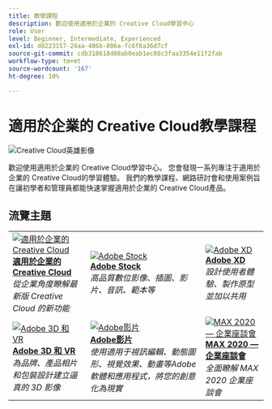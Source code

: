 ```yaml
---
title: 教學課程
description: 歡迎使用適用於企業的 Creative Cloud學習中心
role: User
level: Beginner, Intermediate, Experienced
exl-id: d0223157-24aa-486b-806a-fc6f6a36d7cf
source-git-commit: cdb318618d08ab0eab1ec88c3faa3354e11f2fab
workflow-type: tm+mt
source-wordcount: '167'
ht-degree: 10%

---
```


# 適用於企業的 Creative Cloud教學課程

![Creative Cloud英雄影像](assets/hero_cce.jpg)

歡迎使用適用於企業的 Creative Cloud學習中心。 您會發現一系列專注于適用於企業的 Creative Cloud的學習體驗。 我們的教學課程、網路研討會和使用案例旨在讓初學者和管理員都能快速掌握適用於企業的 Creative Cloud產品。

## 流覽主題

<table style="table-layout:fixed">
<tr>
  <td>
    <a href="cce/overview-cce.md">
      <img alt="適用於企業的 Creative Cloud" src="assets/CCEbanner.png" />
    </a>
    <div>
   <a href="cce/overview-cce.md"><strong>適用於企業的 Creative Cloud</strong></a>
    </div>
    <em>從企業角度瞭解最新版 Creative Cloud 的新功能</em>
    <br>
  </td>
  <td>
    <a href="stock/overview-stock.md">
      <img alt="Adobe Stock" src="assets/Stock.jpg" />
    </a>
    <div>
   <a href="stock/overview-stock.md"><strong>Adobe Stock</strong></a>
    </div>
    <em>高品質數位影像、插圖、影片、音訊、範本等</em>
    <br>
  </td>
  <td>
    <a href="xd/overview-xd.md">
      <img alt="Adobe XD" src="assets/XD.jpg" />
    </a>
    <div>
   <a href="xd/overview-xd.md"><strong>Adobe XD</strong></a>
    </div>
    <em>設計使用者體驗、製作原型並加以共用</em>
    <br>
  </td>
</tr>
<tr>
  <td>
   <a href="3di/overview-3di.md">
      <img alt="Adobe 3D 和 VR" src="assets/Dimenio.jpg" />
    </a>
    <div>
   <a href="3di/overview-3di.md"><strong>Adobe 3D 和 VR</strong></a>
    </div>
    <em>為品牌、產品相片和包裝設計建立逼真的 3D 影像</em>
    <br>
  </td>
  <td>
  <a href="dva/overview-dva.md">
      <img alt="Adobe影片" src="assets/CCEbanner-DVA.png" />
    </a>
    <div>
   <a href="dva/overview-dva.md"><strong>Adobe影片</strong></a>
    </div>
    <em>使用適用于視訊編輯、動態圖形、視覺效果、動畫等Adobe軟體和應用程式，將您的創意化為現實</em>
    <br>
  </td>
  <td>
    <a href="max2020/overview-max.md">
      <img alt="MAX 2020 — 企業座談會" src="assets/MAX.jpg" />
    </a>
    <div>
   <a href="max2020/overview-max.md"><strong>MAX 2020 — 企業座談會</strong></a>
    </div>
    <em>全面瞭解 MAX 2020 企業座談會</em>
    <br>
  </td>
</tr>
</table>
